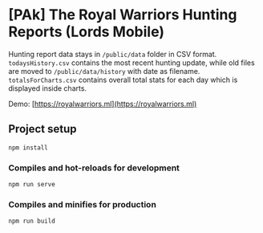 # [PAk] The Royal Warriors Hunting Reports (Lords Mobile)

Hunting report data stays in `/public/data` folder in CSV format. `todaysHistory.csv` contains the most recent hunting update, while old files are moved to `/public/data/history` with date as filename. `totalsForCharts.csv` contains overall total stats for each day which is displayed inside charts.

Demo: [https://royalwarriors.ml](https://royalwarriors.ml)


## Project setup
```
npm install
```

### Compiles and hot-reloads for development
```
npm run serve
```

### Compiles and minifies for production
```
npm run build
```